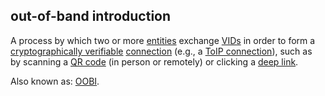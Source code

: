 ## out-of-band introduction

<p class="c8"><span>A process by which two or more </span><span class="c2"><a class="c3" href="#h.5imtbzl1f4xo">entities</a></span><span>&nbsp;exchange </span><span class="c2"><a class="c3" href="#h.qr5qljyd3se">VIDs</a></span><span>&nbsp;in order to form a </span><span class="c2"><a class="c3" href="#h.422iwwfur12">cryptographically verifiable</a></span><span>&nbsp;</span><span class="c2"><a class="c3" href="#h.thbpewq1px8x">connection</a></span><span>&nbsp;(e.g., a </span><span class="c2"><a class="c3" href="#h.5i1yn2scvzvz">ToIP connection</a></span><span>), such as by</span><span>&nbsp;scanning a </span><span class="c2"><a class="c3" href="#h.6qi3agm0afv3">QR code</a></span><span>&nbsp;(in person or remotely) or clicking a </span><span class="c2"><a class="c3" href="#h.ubxk9l39j7w">deep link</a></span><span>.</span></p><p class="c8"><span>Also known as: </span><span class="c2"><a class="c3" href="#h.1168y6n7c8w">OOBI</a></span><span class="c0">.</span></p>

